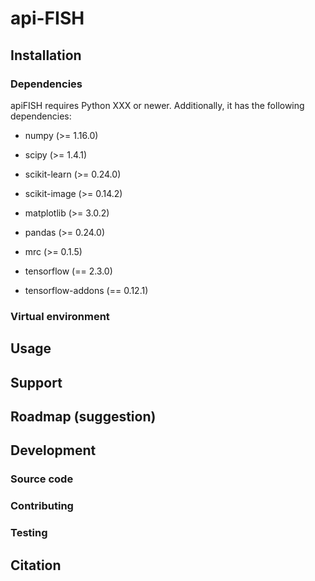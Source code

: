 # api-FISH



## Installation

### Dependencies

apiFISH requires Python XXX or newer. Additionally, it has the following dependencies:

- numpy (>= 1.16.0)
- scipy (>= 1.4.1)
- scikit-learn (>= 0.24.0)
- scikit-image (>= 0.14.2)
- matplotlib (>= 3.0.2)
- pandas (>= 0.24.0)
- mrc (>= 0.1.5)

- tensorflow (== 2.3.0)
- tensorflow-addons (== 0.12.1)

### Virtual environment



## Usage



## Support



## Roadmap (suggestion)



## Development



### Source code



### Contributing



### Testing



## Citation

> 
